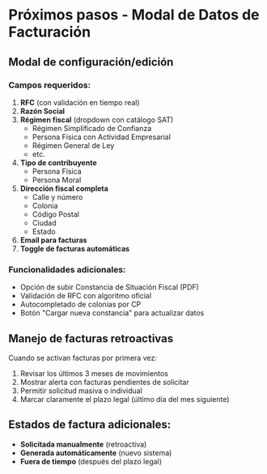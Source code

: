 # Próximos pasos - Modal de Datos de Facturación

## Modal de configuración/edición

### Campos requeridos:
1. **RFC** (con validación en tiempo real)
2. **Razón Social**
3. **Régimen fiscal** (dropdown con catálogo SAT)
   - Régimen Simplificado de Confianza
   - Persona Física con Actividad Empresarial
   - Régimen General de Ley
   - etc.
4. **Tipo de contribuyente**
   - Persona Física
   - Persona Moral
5. **Dirección fiscal completa**
   - Calle y número
   - Colonia
   - Código Postal
   - Ciudad
   - Estado
6. **Email para facturas**
7. **Toggle de facturas automáticas**

### Funcionalidades adicionales:
- Opción de subir Constancia de Situación Fiscal (PDF)
- Validación de RFC con algoritmo oficial
- Autocompletado de colonias por CP
- Botón "Cargar nueva constancia" para actualizar datos

## Manejo de facturas retroactivas

Cuando se activan facturas por primera vez:

1. Revisar los últimos 3 meses de movimientos
2. Mostrar alerta con facturas pendientes de solicitar
3. Permitir solicitud masiva o individual
4. Marcar claramente el plazo legal (último día del mes siguiente)

## Estados de factura adicionales:
- **Solicitada manualmente** (retroactiva)
- **Generada automáticamente** (nuevo sistema)
- **Fuera de tiempo** (después del plazo legal)
